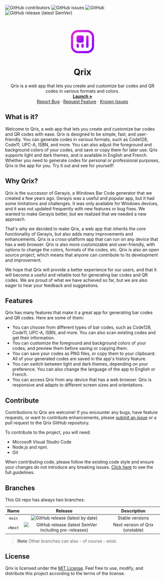 ![GitHub contributors](https://img.shields.io/github/contributors/Leo-Corporation/Qrix)
![GitHub issues](https://img.shields.io/github/issues/Leo-Corporation/Qrix)
![GitHub](https://img.shields.io/github/license/Leo-Corporation/Qrix)
![GitHub release (latest SemVer)](https://img.shields.io/github/v/release/Leo-Corporation/Qrix)

<br />
<p align="center">
  <a href="https://github.com/Leo-Corporation/Qrix">
    <img src=".github/images/logo.png" alt="Logo" width="80" height="80">
  </a>

<h1 align="center">Qrix</h1>
<p align="center">
  Qrix is a web app that lets you create and customize bar codes and QR codes in various formats and colors.
  <br />
    <a href="https://qrix.leocorporation.dev"><strong>Launch »</strong></a>
    <br />
    <a href="https://github.com/Leo-Corporation/Qrix/issues/new?assignees=&labels=bug&template=bug-report.yml&title=%5BBug%5D+">Report Bug</a>
    ·
    <a href="https://github.com/Leo-Corporation/Qrix/issues/new?assignees=&labels=enhancement&template=feature-request.yml&title=%5BEnhancement%5D+">Request Feature</a>
    ·
    <a href="https://github.com/Leo-Corporation/Qrix/issues?q=is%3Aopen+is%3Aissue+label%3Abug">Known Issues</a>

</p>
</p>

## What is it?

Welcome to Qrix, a web app that lets you create and customize bar codes and QR
codes with ease. Qrix is designed to be simple, fast, and user-friendly. You can
generate codes in various formats, such as Code128, Code11, UPC-A, ISBN, and
more. You can also adjust the foreground and background colors of your codes,
and save or copy them for later use. Qrix supports light and dark themes, and is
available in English and French. Whether you need to generate codes for personal
or professional purposes, Qrix is the app for you. Try it out and see for
yourself!

## Why Qrix?

Qrix is the successor of Gerayis, a Windows Bar Code generator that we created a
few years ago. Gerayis was a useful and popular app, but it had some limitations
and challenges. It was only available for Windows devices, and it was not
updated frequently with new features or bug fixes. We wanted to make Gerayis
better, but we realized that we needed a new approach.

That's why we decided to make Qrix, a web app that inherits the core
functionality of Gerayis, but also adds many improvements and enhancements. Qrix
is a cross-platform app that can run on any device that has a web browser. Qrix
is also more customizable and user-friendly, with options to change the colors,
formats of the codes, etc. Qrix is also an open source project, which means that
anyone can contribute to its development and improvement.

We hope that Qrix will provide a better experience for our users, and that it
will become a useful and reliable tool for generating bar codes and QR codes. We
are proud of what we have achieved so far, but we are also eager to hear your
feedback and suggestions.

## Features

Qrix has many features that make it a great app for generating bar codes and QR
codes. Here are some of them:

- You can choose from different types of bar codes, such as Code128, Code11,
  UPC-A, ISBN, and more. You can also scan existing codes and get their
  information.
- You can customize the foreground and background colors of your codes, and
  preview them before saving or copying them.
- You can save your codes as PNG files, or copy them to your clipboard. All of
  your generated codes are saved in the app's history feature.
- You can switch between light and dark themes, depending on your preference.
  You can also change the language of the app to English or French.
- You can access Qrix from any device that has a web browser. Qrix is responsive
  and adapts to different screen sizes and orientations.

## Contribute

Contributions to Qrix are welcome! If you encounter any bugs, have feature
requests, or want to contribute enhancements, please
[submit an issue](https://github.com/Leo-Corporation/Qrix/issues/new?assignees=&labels=bug&template=bug-report.yml&title=%5BBug%5D+)
or a pull request to the Qrix GitHub repository.

To contribute to the project, you will need:

- Microsoft Visual Studio Code
- Node.js and npm.
- Git

When contributing code, please follow the existing code style and ensure your
changes do not introduce any breaking issues.
[Click here](https://github.com/Leo-Corporation/Qrix/blob/main/CONTRIBUTING.md)
to see the full guidelines.

## Branches

This Git repo has always two branches:

|  Name   |                                                                  Release                                                                   |           Description           |
| :-----: | :----------------------------------------------------------------------------------------------------------------------------------------: | :-----------------------------: |
| `main`  |                      ![GitHub release (latest by date)](https://img.shields.io/github/v/release/Leo-Corporation/Qrix)                      |         Stable versions         |
| `vNext` | ![GitHub release (latest SemVer including pre-releases)](https://img.shields.io/github/v/release/Leo-Corporation/Qrix?include_prereleases) | Next version of Qrix (unstable) |

> **Note** Other branches can also - of course - exist.

## License

Qrix is licensed under the
[MIT License](https://github.com/Leo-Corporation/Qrix/blob/main/LICENSE). Feel
free to use, modify, and distribute this project according to the terms of the
license.
